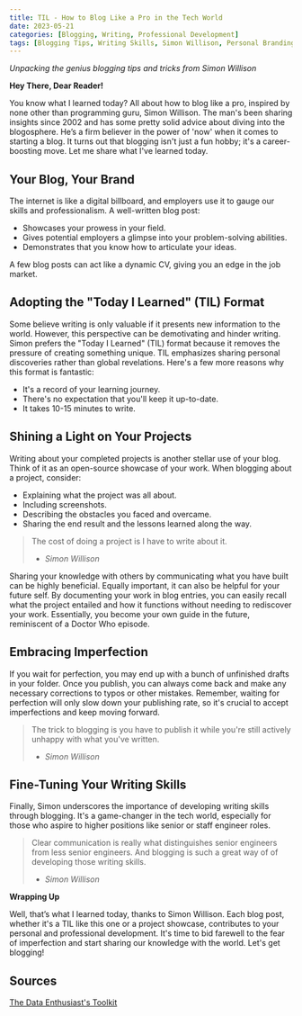 ```yaml
---
title: TIL - How to Blog Like a Pro in the Tech World
date: 2023-05-21
categories: [Blogging, Writing, Professional Development]
tags: [Blogging Tips, Writing Skills, Simon Willison, Personal Branding]
---
```


_Unpacking the genius blogging tips and tricks from Simon Willison_

**Hey There, Dear Reader!**

You know what I learned today? All about how to blog like a pro, inspired by none other than programming guru, Simon Willison. The man's been sharing insights since 2002 and has some pretty solid advice about diving into the blogosphere. He’s a firm believer in the power of 'now' when it comes to starting a blog. It turns out that blogging isn't just a fun hobby; it's a career-boosting move. Let me share what I've learned today.

## Your Blog, Your Brand

The internet is like a digital billboard, and employers use it to gauge our skills and professionalism. A well-written blog post:

- Showcases your prowess in your field.
- Gives potential employers a glimpse into your problem-solving abilities.
- Demonstrates that you know how to articulate your ideas.

A few blog posts can act like a dynamic CV, giving you an edge in the job market.

## Adopting the "Today I Learned" (TIL) Format

Some believe writing is only valuable if it presents new information to the world. However, this perspective can be demotivating and hinder writing. Simon prefers the "Today I Learned" (TIL) format because it removes the pressure of creating something unique. TIL emphasizes sharing personal discoveries rather than global revelations. Here's a few more reasons why this format is fantastic:

- It's a record of your learning journey.
- There's no expectation that you'll keep it up-to-date.
- It takes 10-15 minutes to write.

## Shining a Light on Your Projects

Writing about your completed projects is another stellar use of your blog. Think of it as an open-source showcase of your work. When blogging about a project, consider:

- Explaining what the project was all about.
- Including screenshots.
- Describing the obstacles you faced and overcame.
- Sharing the end result and the lessons learned along the way.

> The cost of doing a project is I have to write about it.
>
> - _Simon Willison_

Sharing your knowledge with others by communicating what you have built can be highly beneficial. Equally important, it can also be helpful for your future self. By documenting your work in blog entries, you can easily recall what the project entailed and how it functions without needing to rediscover your work. Essentially, you become your own guide in the future, reminiscent of a Doctor Who episode.

## Embracing Imperfection

If you wait for perfection, you may end up with a bunch of unfinished drafts in your folder. Once you publish, you can always come back and make any necessary corrections to typos or other mistakes. Remember, waiting for perfection will only slow down your publishing rate, so it's crucial to accept imperfections and keep moving forward.

> The trick to blogging is you have to publish it while you're still actively unhappy with what you've written.
>
> - _Simon Willison_

## Fine-Tuning Your Writing Skills

Finally, Simon underscores the importance of developing writing skills through blogging. It's a game-changer in the tech world, especially for those who aspire to higher positions like senior or staff engineer roles.

> Clear communication is really what distinguishes senior engineers from less senior engineers. And blogging is such a great way of of developing those writing skills.
>
> - _Simon Willison_

**Wrapping Up**

Well, that’s what I learned today, thanks to Simon Willison. Each blog post, whether it's a TIL like this one or a project showcase, contributes to your personal and professional development. It's time to bid farewell to the fear of imperfection and start sharing our knowledge with the world. Let's get blogging!

## Sources

[The Data Enthusiast's Toolkit](https://www.youtube.com/watch?v=zI43eaPc59Q&t=2169s)
